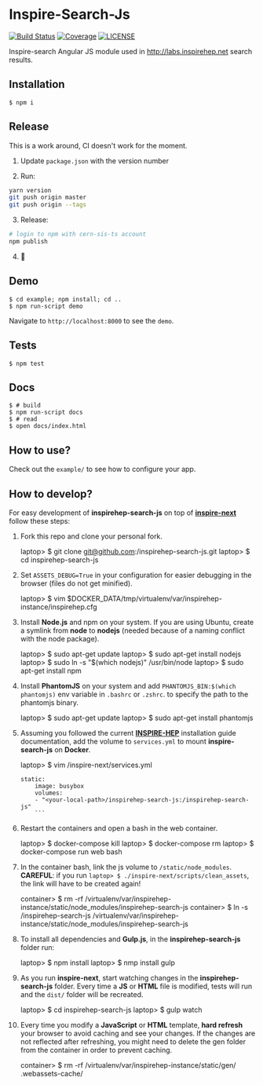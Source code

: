 Inspire-Search-Js
=================

[![Build Status](https://img.shields.io/travis/inspirehep/inspirehep-search-js.svg)](https://travis-ci.org/inspirehep/inspirehep-search-js)
[![Coverage](https://img.shields.io/coveralls/inspirehep/inspirehep-search-js.svg)](https://coveralls.io/r/inspirehep/inspirehep-search-js)
[![LICENSE](https://img.shields.io/github/license/inspirehep/inspirehep-search-js.svg)](https://github.com/inspirehep/inspirehep-search-js/blob/master/LICENSE)

Inspire-search Angular JS module used in http://labs.inspirehep.net search results.

Installation
------------

    $ npm i

Release
-------

This is a work around, CI doesn't work for the moment.

1. Update `package.json` with the version number

2. Run:

```bash
yarn version
git push origin master
git push origin --tags
```

3. Release:

```bash
# login to npm with cern-sis-ts account
npm publish
```

4. :tada:


Demo
----

    $ cd example; npm install; cd ..
    $ npm run-script demo

Navigate to `http://localhost:8000` to see the `demo`.

Tests
-----

    $ npm test

Docs
----

    $ # build
    $ npm run-script docs
    $ # read
    $ open docs/index.html




How to use?
-----------

Check out the `example/` to see how to configure your app.

How to develop?
--------------
For easy development of **inspirehep-search-js** on top of **[inspire-next](https://github.com/inspirehep/inspire-next)** follow these steps:

1) Fork this repo and clone your personal fork.


    laptop> $ git clone git@github.com:<username>/inspirehep-search-js.git
    laptop> $ cd inspirehep-search-js

2) Set `ASSETS_DEBUG=True` in your configuration for easier debugging in the browser (files do not get minified).


    laptop> $ vim $DOCKER_DATA/tmp/virtualenv/var/inspirehep-instance/inspirehep.cfg

3) Install **Node.js** and npm on your system. If you are using Ubuntu, create a symlink from **node** to **nodejs** (needed because of a naming conflict with the node package).


    laptop> $ sudo apt-get update
    laptop> $ sudo apt-get install nodejs
    laptop> $ sudo ln -s "$(which nodejs)" /usr/bin/node
    laptop> $ sudo apt-get install npm

4) Install **PhantomJS** on your system and add `PHANTOMJS_BIN:$(which phantomjs)` env variable in `.bashrc` or `.zshrc`. to specify the path to the phantomjs binary.


    laptop> $ sudo apt-get update
    laptop> $ sudo apt-get install phantomjs

5) Assuming you followed the current **[INSPIRE-HEP](http://inspirehep.readthedocs.io/en/latest/getting_started.html)** installation guide documentation, add the volume to `services.yml` to mount **inspire-search-js** on **Docker**.


    laptop> $ vim /inspire-next/services.yml


    ```
    static:
        image: busybox
        volumes:
        - "<your-local-path>/inspirehep-search-js:/inspirehep-search-js"
        ```

6) Restart the containers and open a bash in the web container.


    laptop> $ docker-compose kill
    laptop> $ docker-compose rm
    laptop> $ docker-compose run web bash

7)  In the container bash, link the js volume to `/static/node_modules`. **CAREFUL**: if you run `laptop> $ ./inspire-next/scripts/clean_assets`, the link will have to be created again!


    container> $ rm -rf /virtualenv/var/inspirehep-instance/static/node_modules/inspirehep-search-js
    container> $ ln -s /inspirehep-search-js /virtualenv/var/inspirehep-instance/static/node_modules/inspirehep-search-js

8) To install all dependencies and **Gulp.js**, in the **inspirehep-search-js** folder run:


    laptop> $ npm install
    laptop> $ nmp install gulp

9) As you run **inspire-next**, start watching changes in the **inspirehep-search-js** folder. Every time a **JS** or **HTML** file is modified, tests will run and the `dist/` folder will be recreated.


    laptop> $ cd inspirehep-search-js
    laptop> $ gulp watch

10) Every time you modify a **JavaScript** or **HTML** template, **hard refresh** your browser to avoid caching and see your changes. If the changes are not reflected after refreshing, you might need to delete the gen folder from the container in order to prevent caching.


    container> $ rm -rf /virtualenv/var/inspirehep-instance/static/gen/ .webassets-cache/
